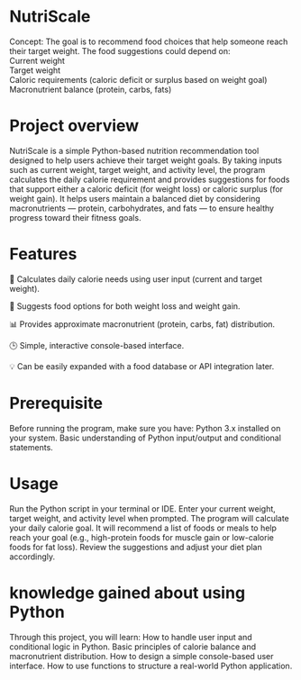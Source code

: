 # NutriScale
Concept:  The goal is to recommend food choices that help someone reach their target weight. 
The food suggestions could depend on:  
Current weight  
Target weight  
Caloric requirements (caloric deficit or surplus based on weight goal) 
Macronutrient balance (protein, carbs, fats)

# Project overview
NutriScale is a simple Python-based nutrition recommendation tool designed to help users achieve their target weight goals.
By taking inputs such as current weight, target weight, and activity level, the program calculates the daily calorie requirement and provides suggestions for foods that support either a caloric deficit (for weight loss) or caloric surplus (for weight gain).
It helps users maintain a balanced diet by considering macronutrients — protein, carbohydrates, and fats — to ensure healthy progress toward their fitness goals.

# Features
🧮 Calculates daily calorie needs using user input (current and target weight).

🍎 Suggests food options for both weight loss and weight gain.

📊 Provides approximate macronutrient (protein, carbs, fat) distribution.

🕒 Simple, interactive console-based interface.

💡 Can be easily expanded with a food database or API integration later.

# Prerequisite
Before running the program, make sure you have:
Python 3.x installed on your system.
Basic understanding of Python input/output and conditional statements.

# Usage
Run the Python script in your terminal or IDE.
Enter your current weight, target weight, and activity level when prompted.
The program will calculate your daily calorie goal.
It will recommend a list of foods or meals to help reach your goal (e.g., high-protein foods for muscle gain or low-calorie foods for fat loss).
Review the suggestions and adjust your diet plan accordingly.

# knowledge gained about using Python 
Through this project, you will learn:
How to handle user input and conditional logic in Python.
Basic principles of calorie balance and macronutrient distribution.
How to design a simple console-based user interface.
How to use functions to structure a real-world Python application.
